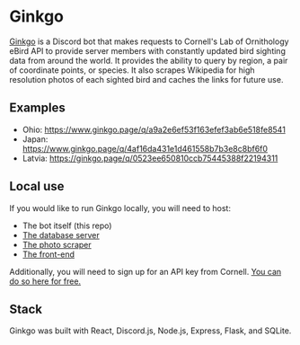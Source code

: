 # Ginkgo 
[Ginkgo](https://ginkgo.page) is a Discord bot that makes requests to Cornell's Lab of Ornithology eBird API to provide server members with constantly updated bird sighting data from around the world. It provides the ability to query by region, a pair of coordinate points, or species. It also scrapes Wikipedia for high resolution photos of each sighted bird and caches the links for future use.

## Examples

- Ohio: https://www.ginkgo.page/q/a9a2e6ef53f163efef3ab6e518fe8541
- Japan: https://www.ginkgo.page/q/4af16da431e1d461558b7b3e8c8bf6f0
- Latvia: https://ginkgo.page/q/0523ee650810ccb75445388f22194311

## Local use
If you would like to run Ginkgo locally, you will need to host:
- The bot itself (this repo)
- [The database server](https://github.com/jajego/ginkgo-server) 
- [The photo scraper](https://github.com/jajego/bird-scraper)
- [The front-end](https://github.com/jajego/birdbot-frontend)

Additionally, you will need to sign up for an API key from Cornell. [You can do so here for free.](https://ebird.org/api/keygen)

## Stack
Ginkgo was built with React, Discord.js, Node.js, Express, Flask, and SQLite.
